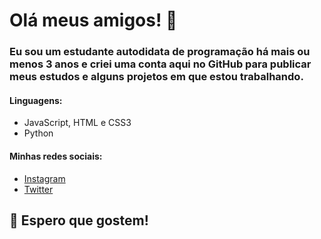 # Olá meus amigos! 👋

### Eu sou um estudante autodidata de programação há mais ou menos 3 anos e criei uma conta aqui no GitHub para publicar meus estudos e alguns projetos em que estou trabalhando. 

#### Linguagens:
* JavaScript, HTML e CSS3 
* Python

#### Minhas redes sociais: 
 
  * <a href="https://instagram.com/raphaelbusquet">Instagram</a>
  * <a href="https://twitter.com/raphaelbusquet">Twitter</a>
 
        
 ##  🖖 Espero que gostem! 
